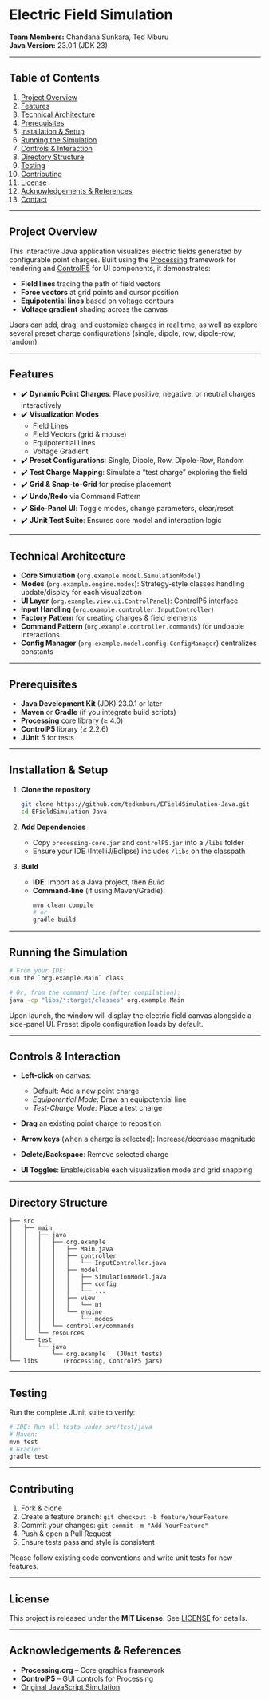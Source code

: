 # Electric Field Simulation

**Team Members:** Chandana Sunkara, Ted Mburu  
**Java Version:** 23.0.1 (JDK 23)  

---

## Table of Contents

1. [Project Overview](#project-overview)  
2. [Features](#features)  
3. [Technical Architecture](#technical-architecture)  
4. [Prerequisites](#prerequisites)  
5. [Installation & Setup](#installation--setup)  
6. [Running the Simulation](#running-the-simulation)  
7. [Controls & Interaction](#controls--interaction)  
8. [Directory Structure](#directory-structure)  
9. [Testing](#testing)  
10. [Contributing](#contributing)  
11. [License](#license)
12. [Acknowledgements & References](#acknowledgements--references)
13. [Contact](#contact)  

---

## Project Overview

This interactive Java application visualizes electric fields generated by configurable point charges. Built using the [Processing](https://processing.org/) framework for rendering and [ControlP5](http://www.sojamo.de/libraries/controlP5/) for UI components, it demonstrates:

- **Field lines** tracing the path of field vectors  
- **Force vectors** at grid points and cursor position  
- **Equipotential lines** based on voltage contours  
- **Voltage gradient** shading across the canvas  

Users can add, drag, and customize charges in real time, as well as explore several preset charge configurations (single, dipole, row, dipole-row, random).

---

## Features

- ✔️ **Dynamic Point Charges**: Place positive, negative, or neutral charges interactively  
- ✔️ **Visualization Modes**  
  - Field Lines  
  - Field Vectors (grid & mouse)  
  - Equipotential Lines  
  - Voltage Gradient  
- ✔️ **Preset Configurations**: Single, Dipole, Row, Dipole-Row, Random  
- ✔️ **Test Charge Mapping**: Simulate a “test charge” exploring the field  
- ✔️ **Grid & Snap-to-Grid** for precise placement  
- ✔️ **Undo/Redo** via Command Pattern  
- ✔️ **Side-Panel UI**: Toggle modes, change parameters, clear/reset  
- ✔️ **JUnit Test Suite**: Ensures core model and interaction logic  

---

## Technical Architecture

- **Core Simulation** (`org.example.model.SimulationModel`)  
- **Modes** (`org.example.engine.modes`): Strategy-style classes handling update/display for each visualization  
- **UI Layer** (`org.example.view.ui.ControlPanel`): ControlP5 interface  
- **Input Handling** (`org.example.controller.InputController`)  
- **Factory Pattern** for creating charges & field elements  
- **Command Pattern** (`org.example.controller.commands`) for undoable interactions  
- **Config Manager** (`org.example.model.config.ConfigManager`) centralizes constants  

---

## Prerequisites

- **Java Development Kit** (JDK) 23.0.1 or later  
- **Maven** or **Gradle** (if you integrate build scripts)  
- **Processing** core library (≥ 4.0)  
- **ControlP5** library (≥ 2.2.6)  
- **JUnit** 5 for tests  

---

## Installation & Setup

1. **Clone the repository**  
   ```bash
   git clone https://github.com/tedkmburu/EFieldSimulation-Java.git
   cd EFieldSimulation-Java
   ```

2. **Add Dependencies**
    - Copy `processing-core.jar` and `controlP5.jar` into a `/libs` folder
    - Ensure your IDE (IntelliJ/Eclipse) includes `/libs` on the classpath

3. **Build**
    - **IDE**: Import as a Java project, then _Build_
    - **Command-line** (if using Maven/Gradle):
      ```bash
      mvn clean compile
      # or
      gradle build
      ```

---

## Running the Simulation

```bash
# From your IDE:
Run the `org.example.Main` class

# Or, from the command line (after compilation):
java -cp "libs/*:target/classes" org.example.Main
```

Upon launch, the window will display the electric field canvas alongside a side-panel UI. Preset dipole configuration loads by default.

---

## Controls & Interaction

- **Left-click** on canvas:
    - Default: Add a new point charge
    - *Equipotential Mode:* Draw an equipotential line
    - *Test-Charge Mode:* Place a test charge

- **Drag** an existing point charge to reposition
- **Arrow keys** (when a charge is selected): Increase/decrease magnitude
- **Delete/Backspace**: Remove selected charge
- **UI Toggles**: Enable/disable each visualization mode and grid snapping

---

## Directory Structure

```
├── src
│   ├── main
│   │   ├── java
│   │   │   ├── org.example
│   │   │   │   ├── Main.java
│   │   │   │   ├── controller
│   │   │   │   │   └── InputController.java
│   │   │   │   ├── model
│   │   │   │   │   ├── SimulationModel.java
│   │   │   │   │   ├── config
│   │   │   │   │   └── ...  
│   │   │   │   ├── view
│   │   │   │   │   └── ui
│   │   │   │   └── engine
│   │   │   │       └── modes
│   │   │   └── controller/commands
│   │   └── resources
│   └── test
│       └── java
│           └── org.example   (JUnit tests)
└── libs       (Processing, ControlP5 jars)
```

---

## Testing

Run the complete JUnit suite to verify:

```bash
# IDE: Run all tests under src/test/java  
# Maven:
mvn test
# Gradle:
gradle test
```

---

## Contributing

1. Fork & clone
2. Create a feature branch: `git checkout -b feature/YourFeature`
3. Commit your changes: `git commit -m "Add YourFeature"`
4. Push & open a Pull Request
5. Ensure tests pass and style is consistent

Please follow existing code conventions and write unit tests for new features.

---

## License

This project is released under the **MIT License**. See [LICENSE](LICENSE) for details.

---

## Acknowledgements & References

- **Processing.org** – Core graphics framework
- **ControlP5** – GUI controls for Processing
- [Original JavaScript Simulation](https://icphysweb.z13.web.core.windows.net/simulation.html)

